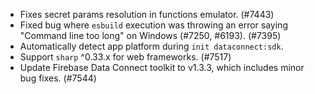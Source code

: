 - Fixes secret params resolution in functions emulator. (#7443)
- Fixed bug where `esbuild` execution was throwing an error saying "Command line too long" on Windows (#7250, #6193). (#7395)
- Automatically detect app platform during `init dataconnect:sdk`.
- Support `sharp` ^0.33.x for web frameworks. (#7517)
- Update Firebase Data Connect toolkit to v1.3.3, which includes minor bug fixes. (#7544)
